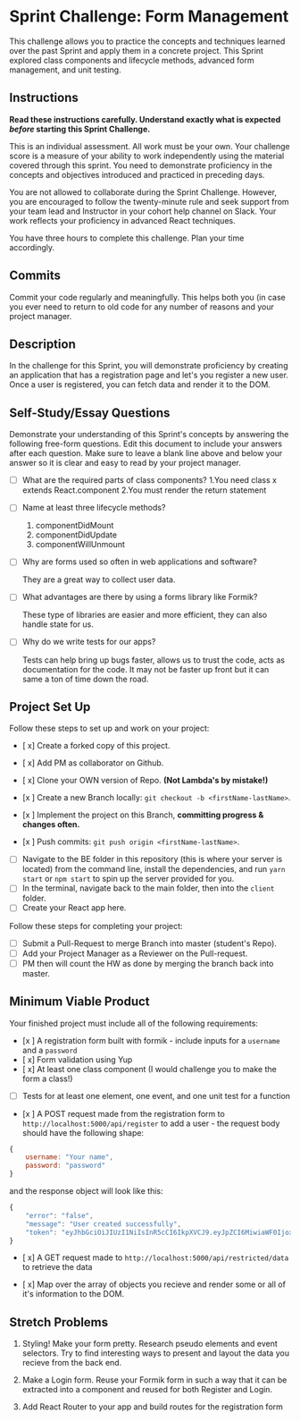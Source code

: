 # Sprint Challenge: Form Management

This challenge allows you to practice the concepts and techniques learned over the past Sprint and apply them in a concrete project. This Sprint explored class components and lifecycle methods, advanced form management, and unit testing.

## Instructions

**Read these instructions carefully. Understand exactly what is expected _before_ starting this Sprint Challenge.**

This is an individual assessment. All work must be your own. Your challenge score is a measure of your ability to work independently using the material covered through this sprint. You need to demonstrate proficiency in the concepts and objectives introduced and practiced in preceding days.

You are not allowed to collaborate during the Sprint Challenge. However, you are encouraged to follow the twenty-minute rule and seek support from your team lead and Instructor in your cohort help channel on Slack. Your work reflects your proficiency in advanced React techniques.

You have three hours to complete this challenge. Plan your time accordingly.

## Commits

Commit your code regularly and meaningfully. This helps both you (in case you ever need to return to old code for any number of reasons and your project manager.

## Description

In the challenge for this Sprint, you will demonstrate proficiency by creating an application that has a registration page and let's you register a new user. Once a user is registered, you can fetch data and render it to the DOM.

## Self-Study/Essay Questions

Demonstrate your understanding of this Sprint's concepts by answering the following free-form questions. Edit this document to include your answers after each question. Make sure to leave a blank line above and below your answer so it is clear and easy to read by your project manager.

- [ ] What are the required parts of class components?
    1.You need class x extends React.component
    2.You must render the return statement

- [ ] Name at least three lifecycle methods?
    1. componentDidMount
    2. componentDidUpdate
    3. componentWillUnmount

- [ ] Why are forms used so often in web applications and software?

    They are a great way to collect user data.

- [ ] What advantages are there by using a forms library like Formik?

    These type of libraries are easier and more efficient, they can also handle state for us.

- [ ] Why do we write tests for our apps?
    
    Tests can help bring up bugs faster, allows us to trust the code, acts as documentation for the code. It may not be faster up front but it can same a ton of time down the road.


## Project Set Up

Follow these steps to set up and work on your project:

- [ x] Create a forked copy of this project.
- [ x] Add PM as collaborator on Github.
- [ x] Clone your OWN version of Repo. **(Not Lambda's by mistake!)**
- [x ] Create a new Branch locally: `git checkout -b <firstName-lastName>`.

- [x ] Implement the project on this Branch, **committing progress & changes often.**
- [x ] Push commits: `git push origin <firstName-lastName>`.
- [ ] Navigate to the BE folder in this repository (this is where your server is located) from the command line, install the dependencies, and run `yarn start` or `npm start` to spin up the server provided for you.
- [ ] In the terminal, navigate back to the main folder, then into the `client` folder.
- [ ] Create your React app here.

Follow these steps for completing your project:

- [ ] Submit a Pull-Request to merge <firstName-lastName> Branch into master (student's Repo).
- [ ] Add your Project Manager as a Reviewer on the Pull-request.
- [ ] PM then will count the HW as done by merging the branch back into master.

## Minimum Viable Product

Your finished project must include all of the following requirements:

- [x ] A registration form built with formik - include inputs for a `username` and a `password`
- [ x] Form validation using Yup
- [ x] At least one class component (I would challenge you to make the form a class!)
- [ ] Tests for at least one element, one event, and one unit test for a function
- [x ] A POST request made from the registration form to `http://localhost:5000/api/register` to add a user - the request body should have the following shape:

```js
{
    username: "Your name",
    password: "password"
}
```

and the response object will look like this:

```js
{
    "error": "false",
    "message": "User created successfully",
    "token": "eyJhbGciOiJIUzI1NiIsInR5cCI6IkpXVCJ9.eyJpZCI6MiwiaWF0IjoxNTYzNDc2NTc0LCJleHAiOjE1NjM0ODAxNzR9.pIkjFgRRbrrg8j38YGiWpMlw0wgTWRfZmIIMAeFLQcw"
}
```

- [ x] A GET request made to `http://localhost:5000/api/restricted/data` to retrieve the data

- [ x] Map over the array of objects you recieve and render some or all of it's information to the DOM.

## Stretch Problems

1. Styling! Make your form pretty. Research pseudo elements and event selectors. Try to find interesting ways to present and layout the data you recieve from the back end.

1. Make a Login form. Reuse your Formik form in such a way that it can be extracted into a component and reused for both Register and Login.

1. Add React Router to your app and build routes for the registration form
